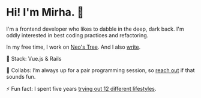 # Hi! I'm Mirha. 🎈

I'm a frontend developer who likes to dabble in the deep, dark back. I'm oddly interested in best coding practices and refactoring.

In my free time, I work on [Neo's Tree](https://www.neostree.com). And I also [write](https://www.mirhamasala.com).

🥞 Stack: Vue.js & Rails

👯 Collabs: I’m always up for a pair programming session, so [reach out](https://www.mirhamasala.com/contact) if that sounds fun.

⚡ Fun fact: I spent five years [trying out 12 different lifestyles](https://www.thespinoffproject.com).

